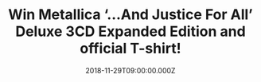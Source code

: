---
campaign-uuid: "c-e56a2ec8-2b22-4ac3-80b7-a4c6a317fbf8"
type: "Preview"
category: "Music"
date: "2018-11-29T09:00:00.000Z"
end-date: "2018-12-29T23:59:00.000Z"
disable-form: false
is_promoted: true
has_entry_page: true
title: "Win Metallica ‘…And Justice For All’ Deluxe 3CD Expanded Edition and official\
  \ T-shirt!"
competition-description: "<p>Metallica\_commemorate the 30th anniversary of the release\
  \ of their breakthrough fourth album\_‘…And Justice For All’ with the announcement\
  \ of its definitive reissue, out\_November 2nd\_on the band's own Blackened Recordings.\
  \ We are giving away 2 fantastic ‘…And Justice For All’ Deluxe CD Album PLUS 2 official\
  \ T-shirts of the band to 2 lucky NME AAA members to win!</p>\r\n<p>Are you Metallica’\
  s biggest fan? Enter below for a chance to win!</p>"
hero-header: "Win Metallica ‘…And Justice For All’ Deluxe 3CD Expanded Edition and\
  \ official T-shirt!"
terms-confirmation: "N/A"
banner-img: "https://assets.expresslyapp.com/asset-36397d38-6625-4c56-af4d-013072662e86.jpg"
logo-left-href: "aaa.nme.com"
logo-left-image: "https://assets.expresslyapp.com/asset-9dc611f7-9990-4ce6-9d21-e8a58b0be9a4.jpg"
logo-left-title: "NME AAA"
bg-image-hero: "https://assets.expresslyapp.com/asset-7c52a51a-4313-4fe8-9c10-fff10a5473b1.jpg"
bg-image-first: "https://assets.expresslyapp.com/asset-a6722ae9-b805-4d42-b6c7-b7d8517bc167.jpg"
bg-image-second: "https://assets.expresslyapp.com/asset-3e1b5888-97e4-41f7-a3c3-bf79f480fb8f.jpg"
bg-image-third: "https://assets.expresslyapp.com/asset-168da03f-bb10-4f83-9945-b126429890b6.jpg"
section1-content: "<p>…And Justice For All\_was originally released September 7th,\
  \ 1988, on Elektra Records. Certified 8x Platinum in the United States,\_…And Justice\
  \ For All\_marked a series of\_firsts for Metallica: The first full-length Metallica\
  \ recording to feature bassist Jason Newsted, the first Metallica album to crack\
  \ the U.S. Top 10 where it peaked at #6, the band’s first video and top 40 single\
  \ (“One”),\_their debut performance on the GRAMMY® Awards, as well as their first\
  \ GRAMMY® loss (Best Hard Rock/Metal Performance Vocal or Instrumental\_\_for\_…\
  And Justice for All),\_and first GRAMMY® win (Best Metal Performance for\_“One”\
  ).\_ Rolling Stone\_hailed it as\_\"a marvel of precisely channeled aggression''.</p>"
section2-content: "The ‘…And Justice For All’\_reissue will be available physically\
  \ as a Standard\_Double 180 gram\_LP, Standard CD,\_3 CD Expanded Edition,\_Cassette,\_\
  Limited Edition Deluxe Box Set and digitally as a Standard\_album\_(available to\
  \ stream and download), an\_Expanded Edition (available for download only), and\
  \ a\_Digital Deluxe Box Set\_(available for streaming and download)."
section3-content: "<p>The Expanded Edition will include previously unreleased demos,\
  \ rough mixes, previously unreleased live tracks, and an expanded booklet of never-before-seen\
  \ Ross Halfin photos.</p>\r\n<p>If you are Metallica’s biggest\_fan, this is a MUST\
  \ for you! Enter the form below for a chance to win ‘…And Justice For All’ Deluxe\
  \ 3CD Expanded Edition and official T-shirt of the band!</p>\r\n<p>Good luck!</p>\r\
  \n\_"
entry-title: "Win Metallica ‘…And Justice For All’ Deluxe 3CD Expanded Edition and\
  \ official T-shirt!"
entry-content: "Enter the draw to win  Metallica ‘…And Justice For All’ Deluxe 3CD\
  \ Expanded Edition and official T-shirt before 23:59 on 29th of December 2018."
has-winner: false
prize-description: "Metallica ‘…And Justice For All’ Deluxe 3CD Expanded Edition and\
  \ official T-shirt. Each winner will be randomly assigned 1 of the 2 t-shirts from\
  \ the available colours and sizes: White - size large & Black - size medium."
special-conditions: "Multiple entries are allowed up to one every day."
---